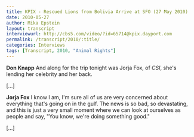 ```yaml
---
title: KPIX - Rescued Lions from Bolivia Arrive at SFO (27 May 2010)
date: 2010-05-27
author: Mika Epstein
layout: transcript
interviewurl: http://cbs5.com/video/?id=65714@kpix.dayport.com  
permalink: /transcript/2010/:title/
categories: Interviews
tags: [Transcript, 2010, "Animal Rights"]
---
```


**Don Knapp** And along for the trip tonight was Jorja Fox, of *CSI*, she's lending her celebrity and her back.

[...]

**Jorja Fox** I know I am, I'm sure all of us are very concerned about everything that's going on in the gulf. The news is so bad, so devastating, and this is just a very small moment where we can look at ourselves as people and say, "You know, we're doing something good."

[...]  